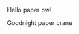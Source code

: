 <html>
		<head>
			<title>{{ page.title }}</title>
			<!-- link to main stylesheet -->
			<link rel="stylesheet" type="text/css" href="/css/main.css">
		</head>
  
Hello paper owl
<p>Goodnight paper crane</p>
